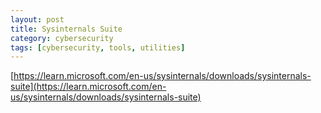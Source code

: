 ```yaml
---
layout: post
title: Sysinternals Suite
category: cybersecurity
tags: [cybersecurity, tools, utilities]
---
```

[https://learn.microsoft.com/en-us/sysinternals/downloads/sysinternals-suite](https://learn.microsoft.com/en-us/sysinternals/downloads/sysinternals-suite)
